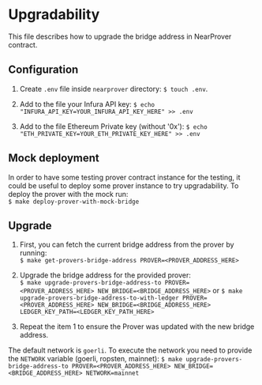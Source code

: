 # Upgradability

This file describes how to upgrade the bridge address in NearProver contract.

## Configuration

1. Create `.env` file inside `nearprover` directory: `$ touch .env`.

2. Add to the file your Infura API key:
`$ echo "INFURA_API_KEY=YOUR_INFURA_API_KEY_HERE" >> .env` <br/>

3. Add to the file Ethereum Private key (without '0x'):
`$ echo "ETH_PRIVATE_KEY=YOUR_ETH_PRIVATE_KEY_HERE" >> .env`

## Mock deployment

In order to have some testing prover contract instance for the testing, it could be useful to deploy some prover
instance to try upgradability.
To deploy the prover with the mock run: <br/>
`$ make deploy-prover-with-mock-bridge`

## Upgrade

1. First, you can fetch the current bridge address from the prover by running:<br/>
`$ make get-provers-bridge-address PROVER=<PROVER_ADDRESS_HERE>`

2. Upgrade the bridge address for the provided prover:<br/>
`$ make upgrade-provers-bridge-address-to PROVER=<PROVER_ADDRESS_HERE> NEW_BRIDGE=<BRIDGE_ADDRESS_HERE>`
or
`$ make upgrade-provers-bridge-address-to-with-ledger PROVER=<PROVER_ADDRESS_HERE> NEW_BRIDGE=<BRIDGE_ADDRESS_HERE> LEDGER_KEY_PATH=<LEDGER_KEY_PATH_HERE>`

3. Repeat the item 1 to ensure the Prover was updated with the new bridge address.

The default network is `goerli`. To execute the network you need to provide the `NETWORK` variable (goerli, ropsten, mainnet):
`$ make upgrade-provers-bridge-address-to PROVER=<PROVER_ADDRESS_HERE> NEW_BRIDGE=<BRIDGE_ADDRESS_HERE> NETWORK=mainnet`


